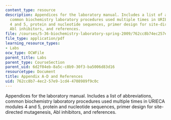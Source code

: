 ```yaml
---
content_type: resource
description: Appendices for the laboratory manual. Includes a list of abbreviations,
  common biochemistry laboratory procedures used multiple times in URIECA modules
  4 and 5, protein and nucleotide sequences, primer design for site-directed mutagenesis,
  Abl inhibitors, and references.
file: /courses/5-36-biochemistry-laboratory-spring-2009/762cc8b74ec257e91cd44708989f9c0c_apadnrefrnce.pdf
file_type: application/pdf
learning_resource_types:
- Labs
ocw_type: OCWFile
parent_title: Labs
parent_type: CourseSection
parent_uid: 6d2f04eb-8a5c-c8b9-30f3-ba5006d83d16
resourcetype: Document
title: Appendix A-D and References
uid: 762cc8b7-4ec2-57e9-1cd4-4708989f9c0c
---
```

Appendices for the laboratory manual. Includes a list of abbreviations, common biochemistry laboratory procedures used multiple times in URIECA modules 4 and 5, protein and nucleotide sequences, primer design for site-directed mutagenesis, Abl inhibitors, and references.

